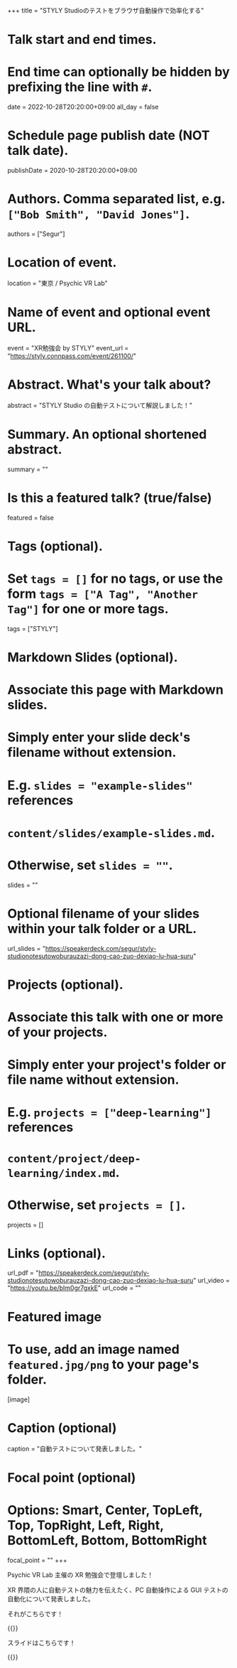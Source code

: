 +++
title = "STYLY Studioのテストをブラウザ自動操作で効率化する"

# Talk start and end times.
#   End time can optionally be hidden by prefixing the line with `#`.
date = 2022-10-28T20:20:00+09:00
all_day = false

# Schedule page publish date (NOT talk date).
publishDate = 2020-10-28T20:20:00+09:00

# Authors. Comma separated list, e.g. `["Bob Smith", "David Jones"]`.
authors = ["Segur"]

# Location of event.
location = "東京 / Psychic VR Lab"

# Name of event and optional event URL.
event = "XR勉強会 by STYLY"
event_url = "https://styly.connpass.com/event/261100/"

# Abstract. What's your talk about?
abstract = "STYLY Studio の自動テストについて解説しました！"

# Summary. An optional shortened abstract.
summary = ""

# Is this a featured talk? (true/false)
featured = false

# Tags (optional).
#   Set `tags = []` for no tags, or use the form `tags = ["A Tag", "Another Tag"]` for one or more tags.
tags = ["STYLY"]

# Markdown Slides (optional).
#   Associate this page with Markdown slides.
#   Simply enter your slide deck's filename without extension.
#   E.g. `slides = "example-slides"` references 
#   `content/slides/example-slides.md`.
#   Otherwise, set `slides = ""`.
slides = ""

# Optional filename of your slides within your talk folder or a URL.
url_slides = "https://speakerdeck.com/segur/styly-studionotesutowoburauzazi-dong-cao-zuo-dexiao-lu-hua-suru"

# Projects (optional).
#   Associate this talk with one or more of your projects.
#   Simply enter your project's folder or file name without extension.
#   E.g. `projects = ["deep-learning"]` references 
#   `content/project/deep-learning/index.md`.
#   Otherwise, set `projects = []`.
projects = []

# Links (optional).
url_pdf = "https://speakerdeck.com/segur/styly-studionotesutowoburauzazi-dong-cao-zuo-dexiao-lu-hua-suru"
url_video = "https://youtu.be/bIm0gr7gxkE"
url_code = ""

# Featured image
# To use, add an image named `featured.jpg/png` to your page's folder. 
[image]
  # Caption (optional)
  caption = "自動テストについて発表しました。"

  # Focal point (optional)
  # Options: Smart, Center, TopLeft, Top, TopRight, Left, Right, BottomLeft, Bottom, BottomRight
  focal_point = ""
+++

Psychic VR Lab 主催の XR 勉強会で登壇しました！

XR 界隈の人に自動テストの魅力を伝えたく、PC 自動操作による GUI テストの自動化について発表しました。

それがこちらです！

{{<youtube bIm0gr7gxkE>}}

スライドはこちらです！

{{<speakerdeck c5715b05ac6148498f200d05296fc8d7>}}
